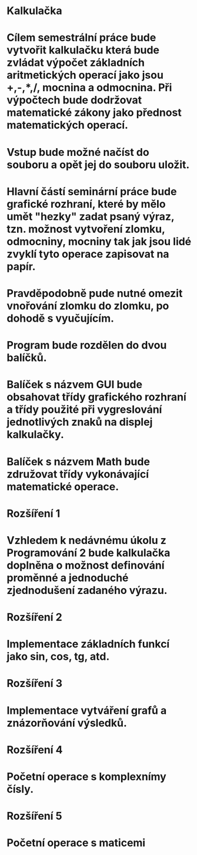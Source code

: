 Kalkulačka
=====
Cílem semestrální práce bude vytvořit kalkulačku která bude zvládat výpočet základních aritmetických operací jako jsou +,-,*,/, mocnina a odmocnina. Při výpočtech bude dodržovat matematické zákony jako přednost matematických operací.
==
Vstup bude možné načíst do souboru a opět jej do souboru uložit.
==
Hlavní částí seminární práce bude grafické rozhraní, které by mělo umět "hezky" zadat psaný výraz, tzn. možnost vytvoření zlomku, odmocniny, mocniny tak jak jsou lidé zvyklí tyto operace zapisovat na papír.
==
Pravděpodobně pude nutné omezit vnořování zlomku do zlomku, po dohodě s vyučujícím.
==
Program bude rozdělen do dvou balíčků. 
==
Balíček s názvem GUI bude obsahovat třídy grafického rozhraní a třídy použité při vygreslování jednotlivých znaků na displej kalkulačky.
==
Balíček s názvem Math bude združovat třídy vykonávající matematické operace.
==
Rozšíření 1
==
Vzhledem k nedávnému úkolu z Programování 2 bude kalkulačka doplněna o možnost definování proměnné a jednoduché zjednodušení zadaného výrazu. 
==
Rozšíření 2
==
Implementace základních funkcí jako sin, cos, tg, atd.
==
Rozšíření 3
==
Implementace vytváření grafů a znázorňování výsledků.
==
Rozšíření 4
==
Početní operace s komplexnímy čísly.
==
Rozšíření 5
==
Početní operace s maticemi
==


